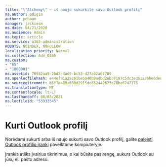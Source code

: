 ```yaml
---
title: "\"Alchemy\" – iš naujo sukurkite savo Outlook profilį"
ms.author: pdigia
author: pebaum
manager: jackiesm
ms.date: 04/21/2020
ms.audience: Admin
ms.topic: article
ms.service: o365-administration
ROBOTS: NOINDEX, NOFOLLOW
localization_priority: Normal
ms.collection: Adm_O365
ms.custom:
- "65"
- "1800001"
ms.assetid: 70982aa9-2bd2-4ad9-bc53-d27a02a67709
ms.openlocfilehash: e44ef91a29261be5040b9adbd2ebc7197c5dc3ed61a96be6deda1723bb836580
ms.sourcegitcommit: b5f7da89a650d2915dc652449623c78be6247175
ms.translationtype: MT
ms.contentlocale: lt-LT
ms.lasthandoff: 08/05/2021
ms.locfileid: "53933545"
---
```

# <a name="create-an-outlook-profile"></a>Kurti Outlook profilį

Norėdami sukurti arba iš naujo sukurti savo Outlook profilį, galite [paleisti Outlook profilio įrankį](https://aka.ms/SaRA-OutlookSetupProfile-Alchemy) paveiktame kompiuteryje.

Įrankis atliks įvairius tikrinimus, o kai būsite pasirengę, sukurs Outlook su jūsų el. pašto adresu.
